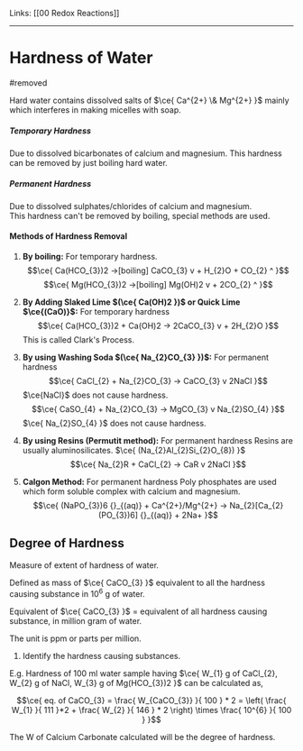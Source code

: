 Links: [[00 Redox Reactions]]
___
# Hardness of Water
#removed 

Hard water contains dissolved salts of $\ce{ Ca^{2+} \& Mg^{2+} }$ mainly which interferes in making micelles with soap.

##### Temporary Hardness 
Due to dissolved bicarbonates of calcium and magnesium. 
This hardness can be removed by just boiling hard water. 

##### Permanent Hardness 
Due to dissolved sulphates/chlorides of calcium and magnesium.  
This hardness can't be removed by boiling, special methods are used. 

#### Methods of Hardness Removal
1. **By boiling:** For temporary hardness. 
   $$\ce{ Ca(HCO_{3})2 ->[boiling] CaCO_{3} v + H_{2}O + CO_{2} ^ }$$
   $$\ce{ Mg(HCO_{3})2 ->[boiling] Mg(OH)2 v + 2CO_{2} ^ }$$

2. **By Adding Slaked Lime $(\ce{ Ca(OH)2 })$ or Quick Lime $\ce{(CaO)}$:** For temporary hardness
	$$\ce{ Ca(HCO_{3})2 + Ca(OH)2 -> 2CaCO_{3} v + 2H_{2}O }$$
	This is called Clark's Process.

1. **By using Washing Soda $(\ce{ Na_{2}CO_{3} })$:** For permanent hardness
	$$\ce{ CaCl_{2} + Na_{2}CO_{3} -> CaCO_{3} v 2NaCl }$$
	$\ce{NaCl}$ does not cause hardness. 
	$$\ce{ CaSO_{4} + Na_{2}CO_{3} -> MgCO_{3} v Na_{2}SO_{4} }$$
	$\ce{ Na_{2}SO_{4} }$ does not cause hardness. 

4. **By using Resins (Permutit method):** For permanent hardness
	Resins are usually aluminosilicates. $\ce{ (Na_{2}Al_{2}Si_{2}O_{8}) }$
	$$\ce{ Na_{2}R + CaCl_{2} -> CaR v 2NaCl }$$

5. **Calgon Method:** For permanent hardness
	Poly phosphates are used which form soluble complex with calcium and magnesium. 
	$$\ce{ (NaPO_{3})6 {}_{(aq)} + Ca^{2+}/Mg^{2+} -> Na_{2}[Ca_{2}(PO_{3})6] {}_{(aq)} + 2Na+ }$$

## Degree of Hardness
Measure of extent of hardness of water. 

Defined as mass of $\ce{ CaCO_{3} }$ equivalent to all the hardness causing substance in $10^{6}$ g of water. 

Equivalent of $\ce{ CaCO_{3} }$ = equivalent of all hardness causing substance, in million gram of water. 

The unit is ppm or parts per million.

1. Identify the hardness causing substances. 

E.g. Hardness of 100 ml water sample having $\ce{ W_{1} g of CaCl_{2}, W_{2} g of NaCl, W_{3} g of Mg(HCO_{3})2 }$ can be calculated as,

$$\ce{ eq. of CaCO_{3} = \frac{ W_{CaCO_{3}} }{ 100 } * 2 = \left( \frac{ W_{1} }{ 111 }*2 + \frac{ W_{2} }{ 146 } * 2 \right) \times \frac{ 10^{6} }{ 100 } }$$

The W of Calcium Carbonate calculated will be the degree of hardness.